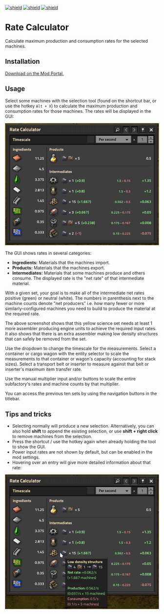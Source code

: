 [![shield](https://img.shields.io/badge/Ko--fi-Donate%20-hotpink?logo=kofi&logoColor=white)](https://ko-fi.com/raiguard)
[![shield](https://img.shields.io/badge/Crowdin-Translate-brightgreen)](https://crowdin.com/project/raiguards-factorio-mods)
[![shield](https://img.shields.io/badge/dynamic/json?color=orange&label=Factorio&query=downloads_count&suffix=%20downloads&url=https%3A%2F%2Fmods.factorio.com%2Fapi%2Fmods%2FRateCalculator)](https://mods.factorio.com/mod/RateCalculator)

# Rate Calculator

Calculate maximum production and consumption rates for the selected machines.

## Installation

[Download on the Mod Portal.](https://mods.factorio.com/mod/RateCalculator)

## Usage

Select some machines with the selection tool (found on the shortcut bar, or use
the hotkey `Alt + X`) to calculate the maximum production and consumption rates
for those machines. The rates will be displayed in the GUI:

![](screenshots/gui.png)

The GUI shows rates in several categories:

- **Ingredients:** Materials that the machines import.
- **Products:** Materials that the machines export.
- **Intermediates:** Materials that some machines produce and others consume.
The displayed rate is the "net rate" of that intermediate material.

With a given set, your goal is to make all of the intermediate net rates
positive (green) or neutral (white). The numbers in parenthesis next to the
machine counts denote "net producers" i.e. how many fewer or more
similarly-configured machines you need to build to produce the material at the
required rate.

The above screenshot shows that this yellow science set needs at least 1
more assembler producing engine units to achieve the required input rates. It
also shows that there is an extra assembler making low density structures that
can safely be removed from the set.

Use the dropdown to change the timescale for the measurements. Select a
container or cargo wagon with the entity selector to scale the measurements to
that container or wagon's capacity (accounting for stack sizes). Select a
transport belt or inserter to measure against that belt or inserter's maximum
item transfer rate.

Use the manual multiplier input and/or buttons to scale the entire subfactory's
rates and machine counts by that multiplier.

You can access the previous ten sets by using the navigation buttons in the
titlebar.

## Tips and tricks

- Selecting normally will produce a new selection. Alternatively, you can also
hold **shift** to append the existing selection, or use **shift + right click**
to remove machines from the selection.
- Press the shortcut / use the hotkey again when already holding the tool to
show the GUI.
- Power input rates are not shown by default, but can be enabled in the mod
settings.
- Hovering over an entry will give more detailed information about that rate:

![](screenshots/gui-tooltip.png)
